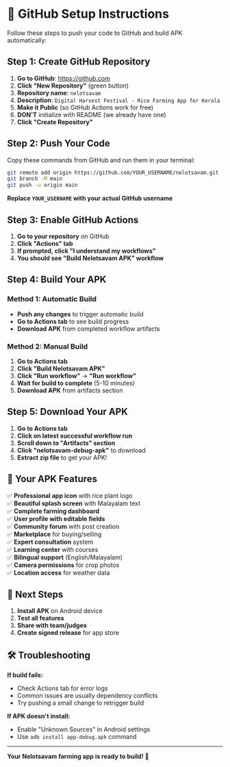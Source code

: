 # 🚀 GitHub Setup Instructions

Follow these steps to push your code to GitHub and build APK automatically:

## Step 1: Create GitHub Repository

1. **Go to GitHub**: https://github.com
2. **Click "New Repository"** (green button)
3. **Repository name**: `nelotsavam` 
4. **Description**: `Digital Harvest Festival - Rice Farming App for Kerala`
5. **Make it Public** (so GitHub Actions work for free)
6. **DON'T** initialize with README (we already have one)
7. **Click "Create Repository"**

## Step 2: Push Your Code

Copy these commands from GitHub and run them in your terminal:

```bash
git remote add origin https://github.com/YOUR_USERNAME/nelotsavam.git
git branch -M main
git push -u origin main
```

**Replace `YOUR_USERNAME` with your actual GitHub username**

## Step 3: Enable GitHub Actions

1. **Go to your repository** on GitHub
2. **Click "Actions" tab**
3. **If prompted, click "I understand my workflows"**
4. **You should see "Build Nelotsavam APK" workflow**

## Step 4: Build Your APK

### Method 1: Automatic Build
- **Push any changes** to trigger automatic build
- **Go to Actions tab** to see build progress
- **Download APK** from completed workflow artifacts

### Method 2: Manual Build
1. **Go to Actions tab**
2. **Click "Build Nelotsavam APK"**  
3. **Click "Run workflow"** → **"Run workflow"**
4. **Wait for build to complete** (5-10 minutes)
5. **Download APK** from artifacts section

## Step 5: Download Your APK

1. **Go to Actions tab**
2. **Click on latest successful workflow run**
3. **Scroll down to "Artifacts" section**
4. **Click "nelotsavam-debug-apk"** to download
5. **Extract zip file** to get your APK!

## 📱 Your APK Features

✅ **Professional app icon** with rice plant logo  
✅ **Beautiful splash screen** with Malayalam text  
✅ **Complete farming dashboard**  
✅ **User profile with editable fields**  
✅ **Community forum** with post creation  
✅ **Marketplace** for buying/selling  
✅ **Expert consultation** system  
✅ **Learning center** with courses  
✅ **Bilingual support** (English/Malayalam)  
✅ **Camera permissions** for crop photos  
✅ **Location access** for weather data  

## 🎯 Next Steps

1. **Install APK** on Android device
2. **Test all features**
3. **Share with team/judges**
4. **Create signed release** for app store

## 🛠️ Troubleshooting

**If build fails:**
- Check Actions tab for error logs
- Common issues are usually dependency conflicts
- Try pushing a small change to retrigger build

**If APK doesn't install:**
- Enable "Unknown Sources" in Android settings
- Use `adb install app-debug.apk` command

---

**Your Nelotsavam farming app is ready to build! 🌾**